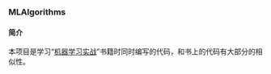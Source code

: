 ### MLAlgorithms
#### 简介
本项目是学习“[机器学习实战](https://book.douban.com/subject/24703171/)”书籍时同时编写的代码，和书上的代码有大部分的相似性。
